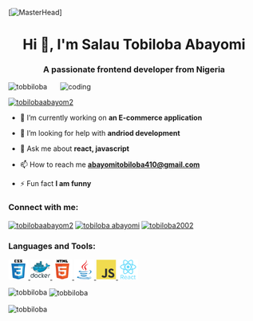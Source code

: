 [![MasterHead](https://www.digitalsolutionservices.com/img/services/web%20development.gif)]
<h1 align="center">Hi 👋, I'm Salau Tobiloba Abayomi</h1>
<h3 align="center">A passionate frontend developer from Nigeria</h3>
<img align="right" alt="coding" width="400" src="https://miro.medium.com/max/1360/0*7Q3yvSIv_t0ioJ-Z.gif">
<p align="left"> <img src="https://komarev.com/ghpvc/?username=tobbiloba&label=Profile%20views&color=0e75b6&style=flat" alt="tobbiloba" /> </p>

<p align="left"> <a href="https://twitter.com/tobilobaabayom2" target="blank"><img src="https://img.shields.io/twitter/follow/tobilobaabayom2?logo=twitter&style=for-the-badge" alt="tobilobaabayom2" /></a> </p>

- 🔭 I’m currently working on **an E-commerce application**

- 🤝 I’m looking for help with **andriod development**

- 💬 Ask me about **react, javascript**

- 📫 How to reach me **abayomitobiloba410@gmail.com**

- ⚡ Fun fact **I am funny**

<h3 align="left">Connect with me:</h3>
<p align="left">
<a href="https://twitter.com/tobilobaabayom2" target="blank"><img align="center" src="https://raw.githubusercontent.com/rahuldkjain/github-profile-readme-generator/master/src/images/icons/Social/twitter.svg" alt="tobilobaabayom2" height="30" width="40" /></a>
<a href="https://linkedin.com/in/tobiloba abayomi" target="blank"><img align="center" src="https://raw.githubusercontent.com/rahuldkjain/github-profile-readme-generator/master/src/images/icons/Social/linked-in-alt.svg" alt="tobiloba abayomi" height="30" width="40" /></a>
<a href="https://www.leetcode.com/tobiloba2002" target="blank"><img align="center" src="https://raw.githubusercontent.com/rahuldkjain/github-profile-readme-generator/master/src/images/icons/Social/leet-code.svg" alt="tobiloba2002" height="30" width="40" /></a>
</p>

<h3 align="left">Languages and Tools:</h3>
<p align="left"> <a href="https://www.w3schools.com/css/" target="_blank" rel="noreferrer"> <img src="https://raw.githubusercontent.com/devicons/devicon/master/icons/css3/css3-original-wordmark.svg" alt="css3" width="40" height="40"/> </a> <a href="https://www.docker.com/" target="_blank" rel="noreferrer"> <img src="https://raw.githubusercontent.com/devicons/devicon/master/icons/docker/docker-original-wordmark.svg" alt="docker" width="40" height="40"/> </a> <a href="https://www.w3.org/html/" target="_blank" rel="noreferrer"> <img src="https://raw.githubusercontent.com/devicons/devicon/master/icons/html5/html5-original-wordmark.svg" alt="html5" width="40" height="40"/> </a> <a href="https://www.java.com" target="_blank" rel="noreferrer"> <img src="https://raw.githubusercontent.com/devicons/devicon/master/icons/java/java-original.svg" alt="java" width="40" height="40"/> </a> <a href="https://developer.mozilla.org/en-US/docs/Web/JavaScript" target="_blank" rel="noreferrer"> <img src="https://raw.githubusercontent.com/devicons/devicon/master/icons/javascript/javascript-original.svg" alt="javascript" width="40" height="40"/> </a> <a href="https://reactjs.org/" target="_blank" rel="noreferrer"> <img src="https://raw.githubusercontent.com/devicons/devicon/master/icons/react/react-original-wordmark.svg" alt="react" width="40" height="40"/> </a> </p>

<p><img align="left" src="https://github-readme-stats.vercel.app/api/top-langs?username=tobbiloba&show_icons=true&locale=en&layout=compact" alt="tobbiloba" /></p>

<p>&nbsp;<img align="center" src="https://github-readme-stats.vercel.app/api?username=tobbiloba&show_icons=true&locale=en" alt="tobbiloba" /></p>

<p><img align="center" src="https://github-readme-streak-stats.herokuapp.com/?user=tobbiloba&" alt="tobbiloba" /></p>
